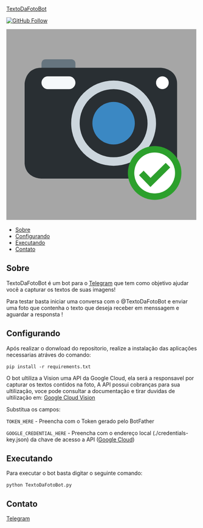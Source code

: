 [TextoDaFotoBot](https://t.me/TextoDaFotoBot) 

[![GitHub Follow](https://img.shields.io/github/followers/johwconst?style=social)](https://github.com/johwconst/)

![TextoDaFotoBot](https://github.com/johwconst/TextoDaFotoBot/blob/master/TextoDaFotoBot.png)

* [Sobre](#sobre)
* [Configurando](#configurando)
* [Executando](#executando)
* [Contato](#contato)

## Sobre

TextoDaFotoBot é um bot para o [Telegram](http://telegram.org) que tem como objetivo ajudar você a capturar os textos
de suas imagens!

Para testar basta iniciar uma conversa com o @TextoDaFotoBot e enviar uma foto que contenha o texto que deseja receber em menssagem e aguardar a responsta !


## Configurando

Após realizar o donwload do repositorio, realize a instalação das aplicações necessarias atráves do comando:

```
pip install -r requirements.txt
```

O bot ultiliza a Vision uma API da Google Cloud, ela será a responsavel por capturar os textos contidos na foto, A API possui cobranças para sua ultilização, voce pode consultar a documentação e tirar duvidas de ultilização em: [Google Cloud Vision](https://cloud.google.com/vision/docs/)

Substitua os campos: 

`TOKEN_HERE` - Preencha com o Token gerado pelo BotFather

`GOOGLE_CREDENTIAL_HERE` - Preencha com o endereço local (./credentials-key.json) da chave de acesso a API ([Google Cloud](https://console.cloud.google.com/))


## Executando

Para executar o bot basta digitar o seguinte comando:

```
python TextoDaFotoBot.py
```


## Contato

[Telegram](https://telegram.me/johwconst)

